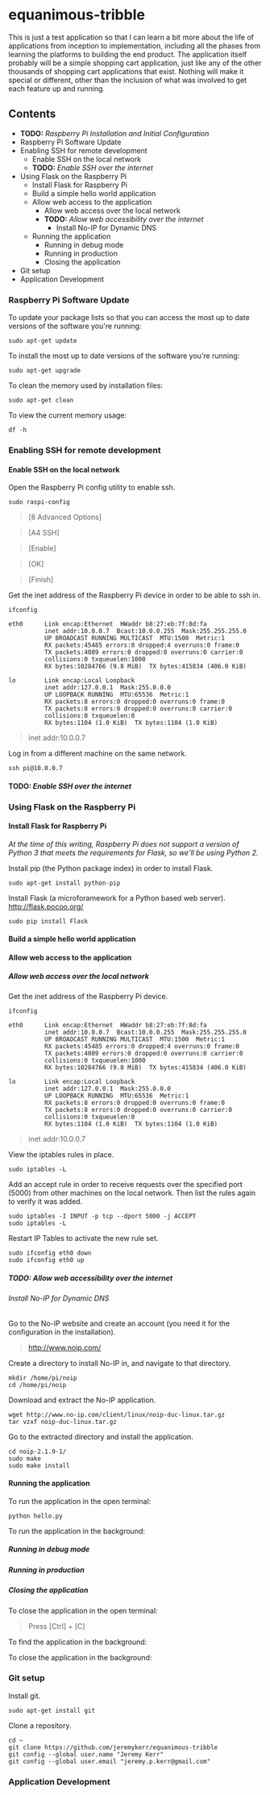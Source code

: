# equanimous-tribble

This is just a test application so that I can learn a bit more about the life of applications from inception to implementation, including all the phases from learning the platforms to building the end product. The application itself probably will be a simple shopping cart application, just like any of the other thousands of shopping cart applications that exist. Nothing will make it special or different, other than the inclusion of what was involved to get each feature up and running.

## Contents
* **TODO:** *Raspberry Pi Installation and Initial Configuration*
* Raspberry Pi Software Update
* Enabling SSH for remote development
  * Enable SSH on the local network
  * **TODO:** *Enable SSH over the internet*
* Using Flask on the Raspberry Pi
  * Install Flask for Raspberry Pi
  * Build a simple hello world application
  * Allow web access to the application
    * Allow web access over the local network
    * **TODO:** *Allow web accessibility over the internet*
      * Install No-IP for Dynamic DNS
  * Running the application
    * Running in debug mode
    * Running in production
    * Closing the application
* Git setup
* Application Development

### Raspberry Pi Software Update

To update your package lists so that you can access the most up to date versions of the software you're running:

    sudo apt-get update

To install the most up to date versions of the software you're running:

    sudo apt-get upgrade

To clean the memory used by installation files:

    sudo apt-get clean

To view the current memory usage:

    df -h

### Enabling SSH for remote development

#### Enable SSH on the local network

Open the Raspberry Pi config utility to enable ssh.

    sudo raspi-config

> [8 Advanced Options]

> [A4 SSH]

> [Enable]

> [OK]

> [Finish]

Get the inet address of the Raspberry Pi device in order to be able to ssh in.

    ifconfig

```
eth0      Link encap:Ethernet  HWaddr b8:27:eb:7f:8d:fa  
          inet addr:10.0.0.7  Bcast:10.0.0.255  Mask:255.255.255.0
          UP BROADCAST RUNNING MULTICAST  MTU:1500  Metric:1
          RX packets:45485 errors:0 dropped:4 overruns:0 frame:0
          TX packets:4089 errors:0 dropped:0 overruns:0 carrier:0
          collisions:0 txqueuelen:1000 
          RX bytes:10284766 (9.8 MiB)  TX bytes:415834 (406.0 KiB)

lo        Link encap:Local Loopback  
          inet addr:127.0.0.1  Mask:255.0.0.0
          UP LOOPBACK RUNNING  MTU:65536  Metric:1
          RX packets:8 errors:0 dropped:0 overruns:0 frame:0
          TX packets:8 errors:0 dropped:0 overruns:0 carrier:0
          collisions:0 txqueuelen:0 
          RX bytes:1104 (1.0 KiB)  TX bytes:1104 (1.0 KiB)
```

> inet addr:10.0.0.7

Log in from a different machine on the same network.

    ssh pi@10.0.0.7


#### **TODO:** *Enable SSH over the internet*

### Using Flask on the Raspberry Pi

#### Install Flask for Raspberry Pi

*At the time of this writing, Raspberry Pi does not support a version of Python 3 that meets the requirements for Flask, so we'll be using Python 2.*

Install pip (the Python package index) in order to install Flask.

    sudo apt-get install python-pip

Install Flask (a microforamework for a Python based web server).
http://flask.pocoo.org/

    sudo pip install Flask

#### Build a simple hello world application

#### Allow web access to the application

##### Allow web access over the local network

Get the inet address of the Raspberry Pi device.

    ifconfig

```
eth0      Link encap:Ethernet  HWaddr b8:27:eb:7f:8d:fa  
          inet addr:10.0.0.7  Bcast:10.0.0.255  Mask:255.255.255.0
          UP BROADCAST RUNNING MULTICAST  MTU:1500  Metric:1
          RX packets:45485 errors:0 dropped:4 overruns:0 frame:0
          TX packets:4089 errors:0 dropped:0 overruns:0 carrier:0
          collisions:0 txqueuelen:1000 
          RX bytes:10284766 (9.8 MiB)  TX bytes:415834 (406.0 KiB)

lo        Link encap:Local Loopback  
          inet addr:127.0.0.1  Mask:255.0.0.0
          UP LOOPBACK RUNNING  MTU:65536  Metric:1
          RX packets:8 errors:0 dropped:0 overruns:0 frame:0
          TX packets:8 errors:0 dropped:0 overruns:0 carrier:0
          collisions:0 txqueuelen:0 
          RX bytes:1104 (1.0 KiB)  TX bytes:1104 (1.0 KiB)
```

> inet addr:10.0.0.7

View the iptables rules in place.

    sudo iptables -L

Add an accept rule in order to receive requests over the specified port (5000) from other machines on the local network. Then list the rules again to verify it was added.

    sudo iptables -I INPUT -p tcp --dport 5000 -j ACCEPT
    sudo iptables -L

Restart IP Tables to activate the new rule set.

    sudo ifconfig eth0 down
    sudo ifconfig eth0 up

##### **TODO:** *Allow web accessibility over the internet*

###### Install No-IP for Dynamic DNS

Go to the No-IP website and create an account (you need it for the configuration in the installation).

> http://www.noip.com/

Create a directory to install No-IP in, and navigate to that directory.

    mkdir /home/pi/noip
    cd /home/pi/noip

Download and extract the No-IP application.

    wget http://www.no-ip.com/client/linux/noip-duc-linux.tar.gz
    tar vzxf noip-duc-linux.tar.gz

Go to the extracted directory and install the application.

    cd noip-2.1.9-1/
    sudo make
    sudo make install

#### Running the application

To run the application in the open terminal:

    python hello.py

To run the application in the background:


##### Running in debug mode

##### Running in production

##### Closing the application

To close the application in the open terminal:

> Press [Ctrl] + [C]

To find the application in the background:

To close the application in the background:

### Git setup

Install git.

    sudo apt-get install git

Clone a repository.

    cd ~
    git clone https://github.com/jeremykerr/equanimous-tribble
    git config --global user.name "Jeremy Kerr"
    git config --global user.email "jeremy.p.kerr@gmail.com"

### Application Development

